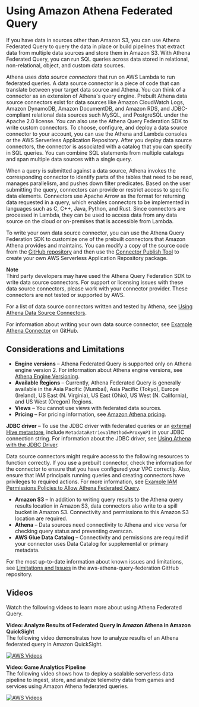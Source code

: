 # Using Amazon Athena Federated Query<a name="connect-to-a-data-source"></a>

If you have data in sources other than Amazon S3, you can use Athena Federated Query to query the data in place or build pipelines that extract data from multiple data sources and store them in Amazon S3\. With Athena Federated Query, you can run SQL queries across data stored in relational, non\-relational, object, and custom data sources\.

Athena uses *data source connectors* that run on AWS Lambda to run federated queries\. A data source connector is a piece of code that can translate between your target data source and Athena\. You can think of a connector as an extension of Athena's query engine\. Prebuilt Athena data source connectors exist for data sources like Amazon CloudWatch Logs, Amazon DynamoDB, Amazon DocumentDB, and Amazon RDS, and JDBC\-compliant relational data sources such MySQL, and PostgreSQL under the Apache 2\.0 license\. You can also use the Athena Query Federation SDK to write custom connectors\. To choose, configure, and deploy a data source connector to your account, you can use the Athena and Lambda consoles or the AWS Serverless Application Repository\. After you deploy data source connectors, the connector is associated with a catalog that you can specify in SQL queries\. You can combine SQL statements from multiple catalogs and span multiple data sources with a single query\.

When a query is submitted against a data source, Athena invokes the corresponding connector to identify parts of the tables that need to be read, manages parallelism, and pushes down filter predicates\. Based on the user submitting the query, connectors can provide or restrict access to specific data elements\. Connectors use Apache Arrow as the format for returning data requested in a query, which enables connectors to be implemented in languages such as C, C\+\+, Java, Python, and Rust\. Since connectors are processed in Lambda, they can be used to access data from any data source on the cloud or on\-premises that is accessible from Lambda\.

To write your own data source connector, you can use the Athena Query Federation SDK to customize one of the prebuilt connectors that Amazon Athena provides and maintains\. You can modify a copy of the source code from the [GitHub repository](https://github.com/awslabs/aws-athena-query-federation/wiki/Available-Connectors) and then use the [Connector Publish Tool](https://github.com/awslabs/aws-athena-query-federation/wiki/Connector_Publish_Tool) to create your own AWS Serverless Application Repository package\. 

**Note**  
Third party developers may have used the Athena Query Federation SDK to write data source connectors\. For support or licensing issues with these data source connectors, please work with your connector provider\. These connectors are not tested or supported by AWS\. 

For a list of data source connectors written and tested by Athena, see [Using Athena Data Source Connectors](athena-prebuilt-data-connectors.md)\.

For information about writing your own data source connector, see [Example Athena Connector](https://github.com/awslabs/aws-athena-query-federation/tree/master/athena-example) on GitHub\.

## Considerations and Limitations<a name="connect-to-a-data-source-considerations"></a>
+ **Engine versions** – Athena Federated Query is supported only on Athena engine version 2\. For information about Athena engine versions, see [Athena Engine Versioning](engine-versions.md)\. 
+ **Available Regions** – Currently, Athena Federated Query is generally available in the Asia Pacific \(Mumbai\), Asia Pacific \(Tokyo\), Europe \(Ireland\), US East \(N\. Virginia\), US East \(Ohio\), US West \(N\. California\), and US West \(Oregon\) Regions\. 
+ **Views** – You cannot use views with federated data sources\.
+  **Pricing** – For pricing information, see [Amazon Athena pricing](http://aws.amazon.com/athena/pricing/)\.

  **JDBC driver** – To use the JDBC driver with federated queries or an [external Hive metastore](connect-to-data-source-hive.md), include `MetadataRetrievalMethod=ProxyAPI` in your JDBC connection string\. For information about the JDBC driver, see [Using Athena with the JDBC Driver](connect-with-jdbc.md)\. 

Data source connectors might require access to the following resources to function correctly\. If you use a prebuilt connector, check the information for the connector to ensure that you have configured your VPC correctly\. Also, ensure that IAM principals running queries and creating connectors have privileges to required actions\. For more information, see [Example IAM Permissions Policies to Allow Athena Federated Query](federated-query-iam-access.md)\.
+ **Amazon S3** – In addition to writing query results to the Athena query results location in Amazon S3, data connectors also write to a spill bucket in Amazon S3\. Connectivity and permissions to this Amazon S3 location are required\.
+ **Athena** – Data sources need connectivity to Athena and vice versa for checking query status and preventing overscan\.
+ **AWS Glue Data Catalog** – Connectivity and permissions are required if your connector uses Data Catalog for supplemental or primary metadata\.

For the most up\-to\-date information about known issues and limitations, see [Limitations and Issues](https://github.com/awslabs/aws-athena-query-federation/wiki/Limitations_And_Issues) in the aws\-athena\-query\-federation GitHub repository\.

## Videos<a name="connect-to-a-data-source-videos"></a>

Watch the following videos to learn more about using Athena Federated Query\.

**Video: Analyze Results of Federated Query in Amazon Athena in Amazon QuickSight**  
The following video demonstrates how to analyze results of an Athena federated query in Amazon QuickSight\.

[![AWS Videos](http://img.youtube.com/vi/https://www.youtube.com/embed/HyM5d0TmwAQ/0.jpg)](http://www.youtube.com/watch?v=https://www.youtube.com/embed/HyM5d0TmwAQ)

**Video: Game Analytics Pipeline**  
The following video shows how to deploy a scalable serverless data pipeline to ingest, store, and analyze telemetry data from games and services using Amazon Athena federated queries\.

[![AWS Videos](http://img.youtube.com/vi/https://www.youtube.com/embed/xcS-flUMVbs/0.jpg)](http://www.youtube.com/watch?v=https://www.youtube.com/embed/xcS-flUMVbs)